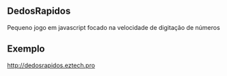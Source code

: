 DedosRapidos
--------------
Pequeno jogo em javascript focado na velocidade de digitação de números


Exemplo
--------------
http://dedosrapidos.eztech.pro
